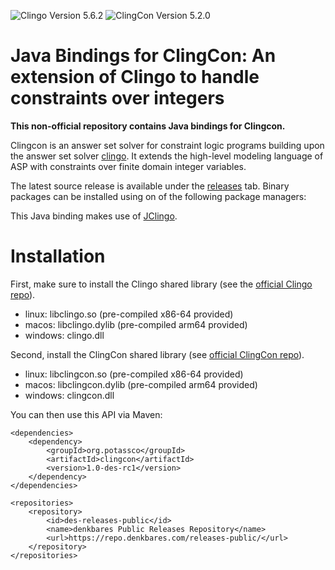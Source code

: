 ![Clingo Version 5.6.2](https://img.shields.io/badge/clingo-5.6.2-informational)
![ClingCon Version 5.2.0](https://img.shields.io/badge/clingcon-5.2.0-informational)

# Java Bindings for ClingCon: An extension of Clingo to handle constraints over integers

**This non-official repository contains Java bindings for Clingcon.**

Clingcon is an answer set solver for constraint logic programs building upon
the answer set solver [clingo]. It extends the high-level modeling language of
ASP with constraints over finite domain integer variables.

The latest source release is available under the [releases][release] tab.
Binary packages can be installed using on of the following package managers:

This Java binding makes use of [JClingo](https://github.com/kherud/jclingo).

# Installation

First, make sure to install the Clingo shared library (see the [official Clingo repo](https://github.com/potassco/clingo/blob/master/INSTALL.md)).
- linux: libclingo.so (pre-compiled x86-64 provided)
- macos: libclingo.dylib (pre-compiled arm64 provided)
- windows: clingo.dll

Second, install the ClingCon shared library (see [official ClingCon repo](https://github.com/potassco/clingcon)).
- linux: libclingcon.so (pre-compiled x86-64 provided)
- macos: libclingcon.dylib (pre-compiled arm64 provided)
- windows: clingcon.dll

You can then use this API via Maven:

```
<dependencies>
    <dependency>
        <groupId>org.potassco</groupId>
        <artifactId>clingcon</artifactId>
        <version>1.0-des-rc1</version>
    </dependency>
</dependencies>

<repositories>
    <repository>
        <id>des-releases-public</id>
        <name>denkbares Public Releases Repository</name>
        <url>https://repo.denkbares.com/releases-public/</url>
    </repository>
</repositories>
```

[clingo]: https://potassco.org/clingo/
[Potassco]: https://potassco.org/
[release]: https://github.com/potassco/clingcon/releases/